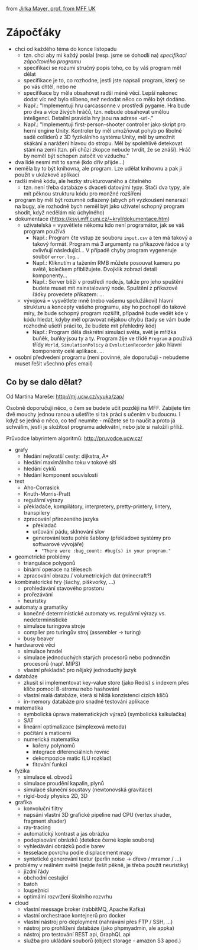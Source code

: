from [Jirka Mayer, prof. from MFF UK](https://github.com/Jirka-Mayer/NPRG030-062/blob/master/prg/zapoctaky.md)

# Zápočťáky

- chci od každého téma do konce listopadu
    - tzn. chci aby mi každý poslal (resp. jsme se dohodli na) *specifikaci zápočtového programu*
    - specifikací se rozumí stručný popis toho, co by váš program měl dělat
    - specifikace je to, co rozhodne, jestli jste napsali program, který se po vás chtěl, nebo ne
    - specifikace by měla obsahovat radši méně věcí. Lepší nakonec dodat víc než bylo slíbeno, než nedodat něco co mělo být dodáno.
    - Např.: "Implementuji hru carcassonne v prostředí pygame. Hra bude pro dva a více živých hráčů, tzn. nebude obsahovat umělou inteligenci. Detailní pravidla hry jsou na adrese -url-."
    - Např.: "Implementuji first-person-shooter controller jako skript pro herní engine Unity. Kontroler by měl umožňovat pohyb po libolné sadě colliderů z 3D fyzikálního systému Unity, měl by umožnit skákání a narážení hlavou do stropu. Měl by spolehlivě detekovat stání na zemi (tzn. při chůzi zkopce nebude tvrdit, že se znáší). Hráč by neměl být schopen zatočit ve vzduchu."
- dva lidé nesmí mít to samé (kdo dřív přijde...)
- neměla by to být knihovna, ale program. Lze udělat knihovnu a pak ji použít v ukázkové aplikaci
- radši méně kódu, ale hezky strukturovaného a čitelného
    - tzn. není třeba databáze s dvaceti datovými typy. Stačí dva typy, ale mít pěknou strukturu kódu pro monžné rozšíření
- program by měl být rozumně odlazený (abych při vyzkoušení nenarazil na bugy, ale rozhodně bych neměl být jako uživatel schopný program shodit, když nedělám nic úchylného)
- dokumentace (https://ksvi.mff.cuni.cz/~kryl/dokumentace.htm)
    - uživatelská = vysvětlete někomu kdo není programátor, jak se váš program používá
        - Např.: Program čte vstup ze souboru `input.csv` a ten má takový a takový formát. Program má 3 argumenty na příkazové řádce a ty ovlivňují následující... V případě chyby program vygeneruje soubor `error.log`...
        - Např.: Kliknutím a tažením RMB můžete posouvat kameru po světě, kolečkem přibližujete. Dvojklik zobrazí detail komponenty...
        - Např.: Server běží v prostředí node.js, takže pro jeho spuštění budete muset mít nainstalovaný node. Spuštění z příkazové řádky provedete příkazem: ...
    - vývojová = vysvětlete mně (nebo vašemu spolužákovi) hlavní strukturu a koncepty vašeho programu, aby ho pochopil do takové míry, že bude schopný program rozšířit, případně bude vedět kde v kódu hledat, kdyby měl opravovat nějakou chybu (tady se vám bude rozhodně ušetří práci to, že budete mít přehledný kód)
        - Např.: Program dělá diskrétní simulaci světa, svět je mřížka buňěk, buňky jsou ty a ty. Program žije ve třídě `Program` a používá třídy `World`, `SimulationPolicy` a `EvolutionRecorder` jako hlavní komponenty celé aplikace. ...
- osobní předvedení programu (není povinné, ale doporučuji - nebudeme muset řešit všechno přes email)


## Co by se dalo dělat?

Od Martina Mareše: http://mj.ucw.cz/vyuka/zap/

Osobně doporučuji něco, o čem se budete učit později na MFF. Zabijete tím dvě mouchy jednou ranou a ušetříte si tak práci s učením v budoucnu. I když se jedná o něco, co teď neumíte - můžete se to naučit a proto já schválím, jestli je složitost programu adekvátní, nebo jste si naložili příliž.

Průvodce labyrintem algoritmů: http://pruvodce.ucw.cz/

- grafy
    - hledání nejkratší cesty: dijkstra, A*
    - hledání maximálního toku v tokové síti
    - hledání cyklů
    - hledání komponent souvislosti
- text
    - Aho-Corrasick
    - Knuth-Morris-Pratt
    - regulární výrazy
    - překladače, kompilátory, interpretery, pretty-printery, lintery, transpilery
    - zpracování přirozeného jazyka
        - překladač
        - určování pádu, sklnování slov
        - generování textu pohle šablony (překladové systémy pro softwarové vývojáře)
            - `"There were :bug_count: #bug(s) in your program."`
- geometrické problémy
    - triangulace polygonů
    - binární operace na tělesech
    - zpracování obrazu / volumetrických dat (minecraft?)
- kombinatorické hry (šachy, piškvorky, ...)
    - prohledávání stavového prostoru
    - prořezávání
    - heuristky
- automaty a gramatiky
    - konečné deterministické automaty vs. regulární výrazy vs. nedeterministické
    - simulace turingova stroje
    - compiler pro turingův stroj (assembler -> turing)
    - busy beaver
- hardwarové věci
    - simulace hradel
    - simulace jednoduchých starých procesorů nebo podmnožin procesorů (např. MIPS)
    - vlastní překladač pro nějaký jednoduchý jazyk
- databáze
    - zkusit si implementovat key-value store (jako Redis) s indexem přes klíče pomocí B-stromu nebo hashování
    - vlastní malá databáze, která si hlídá konzistenci cizích klíčů
    - in-memory databáze pro snadné testování aplikace
- matematika
    - symbolická úprava matematických výrazů (symbolická kalkulačka)
    - SAT
    - lineární optimalizace (simplexová metoda)
    - počítání s maticemi
    - numerická matematika
        - kořeny polynomů
        - integrace diferenciálních rovnic
        - dekompozice matic (LU rozklad)
        - fitování funkcí
- fyzika
    - simulace el. obvodů
    - simulace proudění kapalin, plynů
    - simulace sluneční soustavy (newtonovská gravitace)
    - rigid-body physics 2D, 3D
- grafika
    - konvoluční filtry
    - napsání vlastní 3D grafické pipeline nad CPU (vertex shader, fragment shader)
    - ray-tracing
    - automatický kontrast a jas obrázku
    - podepisování obrázků (detekce černé kopie souboru)
    - vyhledávání obrázků podle barev
    - tesselace povrchu podle displacement mapy
    - syntetické generování textur (perlin noise -> dřevo / mramor / ...)
- problémy v reálném světě (nejde řešit pěkně, je třeba použít neuristiky)
    - jízdní řády
    - obchodní cestující
    - batoh
    - loupežníci
    - optimální rozvržení školního rozvrhu
- cloud
    - vlastní message broker (rabbitMQ, Apache Kafka)
    - vlastní orchestrace kontejnerů pro docker
    - vlastní nástroj pro deployment (nahrávání přes FTP / SSH, ...)
    - nástroj pro prohlížení databáze (jako phpmyadmin, ale appka)
    - nástroj pro testování REST api, GraphQL api
    - služba pro ukládání souborů (object storage - amazon S3 apod.)


